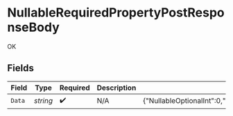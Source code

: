 # NullableRequiredPropertyPostResponseBody

OK


## Fields

| Field                                                                                                             | Type                                                                                                              | Required                                                                                                          | Description                                                                                                       | Example                                                                                                           |
| ----------------------------------------------------------------------------------------------------------------- | ----------------------------------------------------------------------------------------------------------------- | ----------------------------------------------------------------------------------------------------------------- | ----------------------------------------------------------------------------------------------------------------- | ----------------------------------------------------------------------------------------------------------------- |
| `Data`                                                                                                            | *string*                                                                                                          | :heavy_check_mark:                                                                                                | N/A                                                                                                               | {"NullableOptionalInt":0,"NullableRequiredArray":null,"NullableRequiredEnum":"second","NullableRequiredInt":null} |